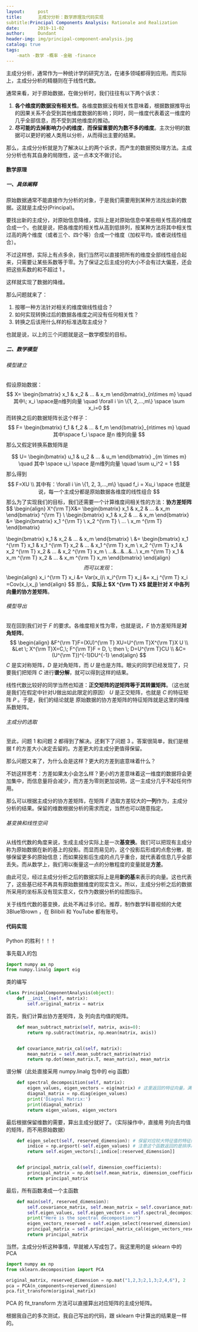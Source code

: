 ```yaml
---
layout:     post
title:      主成分分析：数学原理及代码实现
subtitle:Principal Components Analysis: Rationale and Realization
date:       2019-11-02
author:     Dundant
header-img: img/principal-component-analysis.jpg
catalog: true
tags:
    -math -数学 -概率 -金融 -finance
---
```


主成分分析，通常作为一种统计学的研究方法，在诸多领域都得到应用。而实际上，主成分分析的精髓则在于线性代数。

通常来看，对于原始数据，在做分析时，我们往往有以下两个诉求：

1. **各个维度的数据没有相关性**。各维度数据没有相关性意味着，根据数据推导出的因果关系不会受到其他维度数据的影响；同时，同一维度代表着这一维度的几乎全部信息，而不受到其他维度的推动。
2. **尽可能的去掉影响力小的维度**，**而保留重要的为数不多的维度**。主次分明的数据可以更好的被人类用以分析，从而得出主要的结果。

那么，主成分分析就是为了解决以上的两个诉求，而产生的数据预处理方法。主成分分析也有其自身的局限性，这一点本文不做讨论。

#### 数学原理

##### 一、具体阐释

原始数据通常不能直接作为分析的对象，于是我们需要用到某种方法找出新的数据。这就是主成分(Principal)。

要找出新的主成分，对原始信息降维，实际上是对原始信息中某些相关性高的维度合成一个。也就是说，把各维度的相关性从高到低排列，按某种方法将其中相关性过高的两个维度（或者三个、四个等）合成一个维度（加权平均，或者说线性组合）。

不过这样想，实际上有点多余，我们当然可以直接把所有的维度全部线性组合起来，只需要让某些系数等于零。为了保证之后主成分的大小不会有过大偏差，还会把这些系数的和不超过 1 。

这样就实现了数据的降维。

那么问题就来了：

1. 按哪一种方法针对相关的维度做线性组合？
2. 如何实现转换过后的数据各维度之间没有任何相关性？
3. 转换之后该用什么样的标准选取主成分？

也就是说，以上的三个问题就是这一数学模型的目标。

##### 二、数学模型

###### 模型建立

假设原始数据：
$$
X=
 \begin{bmatrix}
  x_1 & x_2 & ... & x_m
 \end{bmatrix}_{n\times m}
 \quad
 其中\;
 x_i
 \space是n维列向量 \quad
 \forall i \in \{1, 2,...,m\} \space
 \sum x_i=0
$$
而转换之后的数据矩阵长这个样子：
$$
F=
\begin{bmatrix}
f_1 & f_2 & ... & f_m
\end{bmatrix}_{n\times m}
\quad
其中\space 
f_i
\space 是n 维列向量
$$
那么又假定转换系数矩阵是

$$
U=
\begin{bmatrix}
u_1 & u_2 & ... & u_m
\end{bmatrix} _{m \times m}
\quad
其中 \space 
u_i
\space 是m维列向量 \quad
\sum u_i^2 = 1
$$
那么得到
$$
F=XU \\
其中有：\forall i \in \{1, 2, 3,...,m\} \quad f_i = Xu_i \space 也就是说，每一个主成分都是原始数据各维度的线性组合
$$
那么为了实现我们的目标，我们还需要一个计算维度间相关性的方法：**协方差矩阵**
$$
\begin{align}
X^{\rm T}X&=
\begin{bmatrix}
x_1 & x_2 & ... & x_m
\end{bmatrix} ^{\rm T}
\\
\begin{bmatrix}
x_1 & x_2 & ... & x_m
\end{bmatrix}
&=
\begin{bmatrix}
x_1 ^{\rm T} \\ x_2 ^{\rm T} \\ ... \\ x_m ^{\rm T}
\end{bmatrix}

\begin{bmatrix}
x_1 & x_2 & ... & x_m
\end{bmatrix} \\
&=
\begin{bmatrix}
x_1 ^{\rm T} x_1 & x_1 ^{\rm T} x_2 & ... & x_1 ^{\rm T} x_m \\
x_2 ^{\rm T} x_1 & x_2 ^{\rm T} x_2 & ... & x_2 ^{\rm T} x_m \\
...&...&...&...\\
x_m ^{\rm T} x_1 & x_m ^{\rm T} x_2 & ... & x_m ^{\rm T} x_m
\end{bmatrix}
\end{align}
$$
而可以发现：
$$
\begin{align}
x_i ^{\rm T} x_i &= Var(x_i)\\
 x_i^{\rm T} x_j &= x_j ^{\rm T} x_i =Cov(x_i,x_j)
\end{align}
$$
那么，**实际上 $X ^{\rm T} X$  就是针对 $X$ 中各列向量的协方差矩阵**。



###### 模型导出

现在回到我们对于 $F$ 的要求。各维度相关性为零，也就是说，$F$ 协方差矩阵是**对角矩阵**。
$$
\begin{align}
&F^{\rm T}F=(XU)^{\rm T} XU=U^{\rm T}X^{\rm T}X U \\
&Let \; X^{\rm T}X=C,\; F^{\rm T}F = D, \; then \; D=U^{\rm T}CU \\
&C=(U^{\rm T})^{-1}DU^{-1}
\end{align}
$$
$C$ 是实对称矩阵，$D$ 是对角矩阵，而 $U$ 是也是方阵。眼尖的同学已经发现了，只要我们把矩阵 $C$ 进行**谱分解**，就可以得到这样的结果。

线性代数比较好的同学当然也知道：**正交矩阵的逆矩阵等于其转置矩阵**。（这也就是我们在假定中针对U做出如此限定的原因） $U$ 是正交矩阵，也就是 $C$ 的特征矩阵 $P$ 。于是，我们的结论就是 原始数据的协方差矩阵的特征矩阵就是这里的降维系数矩阵。



###### 主成分的选取

至此，问题 1 和问题 2 都得到了解决。还剩下了问题 3 。答案很简单，我们是根据 f 的方差大小决定去留的。方差更大的主成分更值得保留。

那么问题又来了，为什么会是这样？更大的方差到底意味着什么？

不妨这样思考：方差如果太小会怎么样？更小的方差意味着这一维度的数据将会更加集中，而信息量将会减少，而方差为零则更加说明，这一主成分几乎不起任何作用。

那么可以根据主成分的协方差矩阵，在矩阵 $F$ 选取方差较大的**一列**作为，主成分分析的结果。保留的维数根据分析的需求而定，当然也可以随意指定。



###### 基变换和线性空间

从线性代数的角度来说，生成主成分实际上是一次**基变换**。我们可以把现有主成分称为原始数据在新的基上的投影。而显而易见的，这个投影后形成的点愈分散，能够保留更多的原始信息；而如果投影后生成的点几乎重合，就代表着信息几乎全部丢失。而从数学上，我们用以衡量这一点的分散程度的变量就是**方差**。

由此可见，经过主成分分析之后的数据实际上是用**新的基**来表示的向量。这也代表了，这些基已经不再具有原始数据维度的现实含义。所以，主成分分析之后的数据所采用的坐标系没有现实意义，仅作为数据分析的绘图指示。

关于线性代数的基变换，此处不再过多讨论。推荐，制作数学科普视频的大佬 3Blue1Brown ，在 Bilibili 和 YouTube 都有账号。



#### 代码实现

Python 的胜利！！！

事先载入的包

```python
import numpy as np
from numpy.linalg import eig
```

类的编写

```python
class PrincipalComponentAnalysis(object):
    def __init__(self, matrix):
        self.original_matrix = matrix
```

首先，我们计算出协方差矩阵，及 列向去均值的矩阵。

```python
    def mean_subtract_matrix(self, matrix, axis=0):
        return np.subtract(matrix, np.mean(matrix, axis))


    def covariance_matrix_cal(self, matrix):
        mean_matrix = self.mean_subtract_matrix(matrix)
        return np.dot(mean_matrix.T, mean_matrix), mean_matrix
```

谱分解（此处直接采用 numpy.linalg 包中的 eig 函数）

```python
    def spectral_decomposition(self, matrix):
        eigen_values, eigen_vectors = eig(matrix) # 这里返回的特征向量，满足 A = P*B*P^T, 其中矩阵中的特征向量为列向量
        diagnal_matrix = np.diag(eigen_values)
        print('Diagnal Matrix:')
        print(diagnal_matrix)
        return eigen_values, eigen_vectors
```

最后根据保留维数的需要，算出主成分就好了。（实际操作中，直接用 列向去均值的矩阵，而不用原始数据）

```python
    def eigen_select(self, reserved_dimension): # 保留对应较大特征值的特征向量
        indice = np.argsort(-self.eigen_values) # 注意这个函数返回的是排序后数组的索引，而不是数组，负号表示降序
        return self.eigen_vectors[:,indice[:reserved_dimension]]


    def principal_matrix_cal(self, dimension_coefficients):
        principal_matrix = np.dot(self.mean_matrix, dimension_coefficients)
        return principal_matrix
```

最后，所有函数凑成一个主函数

```python
    def main(self, reserved_dimension):
        self.covariance_matrix, self.mean_matrix = self.covariance_matrix_cal(self.original_matrix)
        self.eigen_values, self.eigen_vectors = self.spectral_decomposition(self.covariance_matrix)
        print("Here is the spectral decompostion:")
        eigen_vectors_reserved = self.eigen_select(reserved_dimension)
        principal_matrix = self.principal_matrix_cal(eigen_vectors_reserved)
        return principal_matrix
```



当然，主成分分析这种事情，早就被人写成包了。我这里用的是 sklearn 中的 PCA

```python
import numpy as np
from sklearn.decomposition import PCA

original_matrix, reserved_dimension = np.mat("1,2,3;2,1,3;2,4,6"), 2
pca = PCA(n_components=reserved_dimension)
pca.fit_transform(original_matrix)
```

PCA 的 fit_transform 方法可以直接算出对应矩阵的主成分矩阵。



根据我自己的多次测试，我自己写出的代码，跟 sklearn 中计算出的结果是一样的。 
